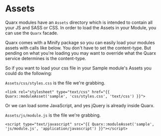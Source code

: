 # Assets

Quarx modules have an `Assets` directory which is intended to contain all your JS and SASS or CSS. In order to load the Assets in your Module, you can use the `Quarx` facade.

Quarx comes with a Minify package so you can easily load your modules assets with calls like below. You don't have to set the content-type.
But pending on what you're loading you may want to override what the Quarx service determines is the content-type.

So if you want to load your css file in your Sample module's Assets you could do the following:

`Assets/css/styles.css` is the file we're grabbing.

```
<link rel="stylesheet" type="text/css" href="{{ Quarx::moduleAsset('sample', 'css/styles.css', 'text/css') }}">
```

Or we can load some JavaScript, and yes jQuery is already inside Quarx.

`Assets/js/module.js` is the file we're grabbing.

```
<script type="text/javascript" src="{{ Quarx::moduleAsset('sample', 'js/module.js', 'application/javascript') }}"></script>
```


